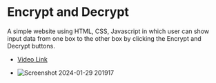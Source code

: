 # Encrypt and Decrypt 
 A simple website using HTML, CSS, Javascript in which user can show input data from one box to the other box by clicking the Encrypt and Decrypt buttons.

- [Video Link](https://asset.cloudinary.com/dsnsgtmew/1ecda4245b187b3e3dd576faa8df2fc6)


- ![Screenshot 2024-01-29 201917](https://github.com/BhagyashreeGhodke/Encrypt-Decrypt-Website/assets/54665386/dd82b41e-4ed3-40cb-9d7a-d0f065c3e510)
